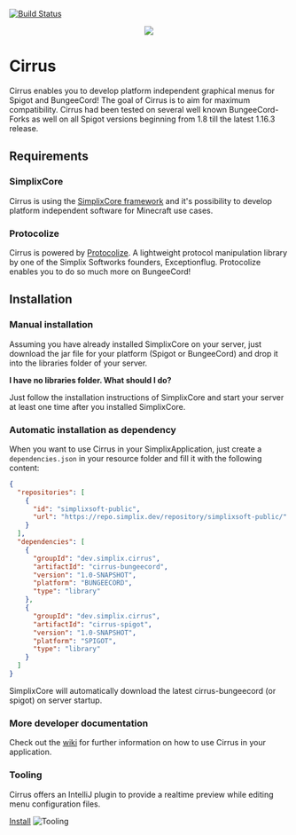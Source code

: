 [![Build Status](http://ci.exceptionflug.de/buildStatus/icon?job=Cirrus)](http://ci.exceptionflug.de/job/Cirrus/)
<p align="center">
  <img src="https://img.exceptionflug.de/cirrussmall.png" />
</p>

# Cirrus
Cirrus enables you to develop platform independent graphical menus for Spigot and BungeeCord! The goal of Cirrus is to aim for maximum compatibility. Cirrus had been tested on several well known BungeeCord-Forks as well on all Spigot versions beginning from 1.8 till the latest 1.16.3 release.

## Requirements
### SimplixCore
Cirrus is using the [SimplixCore framework](https://github.com/Simplix-Softworks/SimplixCore) and it's possibility to develop platform independent software for Minecraft use cases.
### Protocolize
Cirrus is powered by [Protocolize](https://github.com/Exceptionflug/protocolize). A lightweight protocol manipulation library by one of the Simplix Softworks founders, Exceptionflug. Protocolize enables you to do so much more on BungeeCord!

## Installation
### Manual installation
Assuming you have already installed SimplixCore on your server, just download the jar file for your platform (Spigot or BungeeCord) and drop it into the libraries folder of your server.

**I have no libraries folder. What should I do?**

Just follow the installation instructions of SimplixCore and start your server at least one time after you installed SimplixCore.

### Automatic installation as dependency
When you want to use Cirrus in your SimplixApplication, just create a `dependencies.json` in your resource folder and fill it with the following content:
```json
{  
  "repositories": [  
    {
      "id": "simplixsoft-public",  
      "url": "https://repo.simplix.dev/repository/simplixsoft-public/"  
    }  
  ],
  "dependencies": [  
    {
      "groupId": "dev.simplix.cirrus",  
      "artifactId": "cirrus-bungeecord", 
      "version": "1.0-SNAPSHOT",
      "platform": "BUNGEECORD",
      "type": "library"  
    },
    {
      "groupId": "dev.simplix.cirrus",  
      "artifactId": "cirrus-spigot", 
      "version": "1.0-SNAPSHOT",
      "platform": "SPIGOT",
      "type": "library"   
    }
  ]
}
```
SimplixCore will automatically download the latest cirrus-bungeecord (or spigot) on server startup.

### More developer documentation
Check out the [wiki](https://github.com/Simplix-Softworks/Cirrus/wiki) for further information on how to use Cirrus in your application.

### Tooling
Cirrus offers an IntelliJ plugin to provide a realtime preview while editing menu configuration files.

[Install](https://plugins.jetbrains.com/plugin/15194-cirrus-tooling)
![Tooling](https://i.imgur.com/AhRh1pt.gif)
